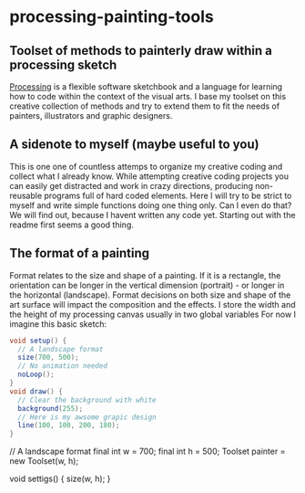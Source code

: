 # processing-painting-tools

## Toolset of methods to painterly draw within a processing sketch
[Processing](https://processing.org/) is a flexible software sketchbook and a language for learning how to code within the context of the visual arts. I base my toolset on this creative collection of methods and try to extend them to fit the needs of painters, illustrators and graphic designers.

## A sidenote to myself (maybe useful to you)
This is one one of countless attemps to organize my creative coding and collect what I already know. While attempting creative coding projects you can easily get distracted and work in crazy directions, producing non-reusable programs full of hard coded elements. Here I will try to be strict to myself and write simple functions doing one thing only. Can I even do that? We will find out, because I havent written any code yet. Starting out with the readme first seems a good thing. 

## The format of a painting
Format relates to the size and shape of a painting.  If it is a rectangle, the orientation can be longer in the vertical dimension (portrait) - or longer in the horizontal (landscape).  Format decisions  on both size and shape of the art surface will impact the composition and the effects. I store the width and the height of my processing canvas usually in two global variables For now I imagine this basic sketch:

```java
void setup() {
  // A landscape format
  size(700, 500);
  // No animation needed
  noLoop();
}
void draw() {
  // Clear the background with white
  background(255);
  // Here is my awsome grapic design
  line(100, 100, 200, 180);
}
```


// A landscape format
final int w = 700;
final int h = 500;
Toolset painter = new Toolset(w, h);

void settigs() { size(w, h); }
